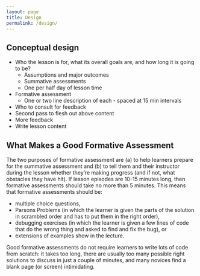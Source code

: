 ```yaml
---
layout: page
title: Design
permalink: /design/
---
```

## Conceptual design

* Who the lesson is for, what its overall goals are, and how long it is going to be?
  * Assumptions and major outcomes
  * Summative assessments
  * One per half day of lesson time
* Formative assessment
  * One or two line description of each - spaced at 15 min intervals
* Who to consult for feedback
* Second pass to flesh out above content
* More feedback
* Write lesson content

## What Makes a Good Formative Assessment

The two purposes of formative assessment are (a) to help learners prepare for the summative assessment and (b) to tell them and their instructor during the lesson whether they’re making progress (and if not, what obstacles they have hit). If lesson episodes are 10-15 minutes long, then formative assessments should take no more than 5 minutes. This means that formative assessments should be:

* multiple choice questions,
* Parsons Problems (in which the learner is given the parts of the solution in scrambled order and has to put them in the right order),
* debugging exercises (in which the learner is given a few lines of code that do the wrong thing and asked to find and fix the bug), or
* extensions of examples show in the lecture.

Good formative assessments do not require learners to write lots of code from scratch: it takes too long, there are usually too many possible right solutions to discuss in just a couple of minutes, and many novices find a blank page (or screen) intimidating.
